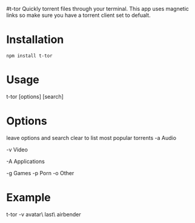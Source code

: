#t-tor
Quickly torrent files through your terminal. This app uses magnetic links so make sure you have a torrent client set to defualt.

# Installation
`npm install t-tor`

# Usage
t-tor [options] [search]

# Options
leave options and search clear to list most popular torrents
-a Audio
 
-v Video

-A Applications

-g Games
-p Porn
-o Other

# Example
t-tor -v avatar\ last\ airbender
